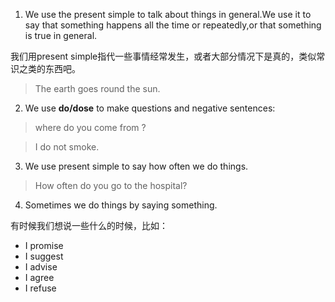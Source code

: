 1. We use the present simple to talk about things in general.We use it to say that something happens all the time or repeatedly,or that something is true in general.

我们用present simple指代一些事情经常发生，或者大部分情况下是真的，类似常识之类的东西吧。

> The earth goes round the sun.

2. We use **do/dose** to make questions and negative sentences:

> where do you come from ?

> I do not smoke.

3. We use present simple to say how often we do things.

> How often do you go to the hospital?

4. Sometimes we do things by saying something.

有时候我们想说一些什么的时候，比如：

- I promise
- I suggest
- I advise
- I agree
- I refuse